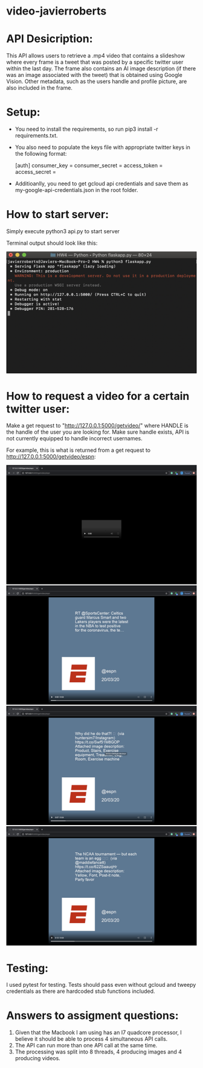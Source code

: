 # video-javierroberts

# API Desicription:

This API allows users to retrieve a .mp4 video that contains a slideshow where every frame is a tweet that was posted by a specific twitter user within the last day. The frame also contains an AI image description (if there was an image associated with the tweet) that is obtained using Google Vision. Other metadata, such as the users handle and profile picture, are also included in the frame.

# Setup:

- You need to install the requirements, so run pip3 install -r requirements.txt.
- You also need to populate the keys file with appropriate twitter keys in the following format:

  [auth]
  consumer_key =
  consumer_secret =
  access_token =
  access_secret =

- Additioanlly, you need to get gcloud api credentials and save them as my-google-api-credentials.json in the root folder.

# How to start server:

Simply execute python3 api.py to start server

Terminal output should look like this:

![server](sample_images/server-running.png)

# How to request a video for a certain twitter user:

Make a get request to "http://127.0.0.1:5000/getvideo/<HANDLE>" where HANDLE is the handle of the user you are looking for. Make sure handle exists, API is not currently equipped to handle incorrect usernames.

For example, this is what is returned from a get request to http://127.0.0.1:5000/getvideo/espn:

![loading](sample_images/loading_video.png)
![running1](sample_images/video-running.png)
![running2](sample_images/video-running2.png)
![running3](sample_images/video-running3.png)

# Testing:

I used pytest for testing. Tests should pass even without gcloud and tweepy credentials as there are hardcoded stub functions included.

# Answers to assigment questions:

1. Given that the Macbook I am using has an I7 quadcore processor, I believe it should be able to process 4 simultaneous API calls.
2. The API can run more than one API call at the same time.
3. The processing was split into 8 threads, 4 producing images and 4 producing videos.
